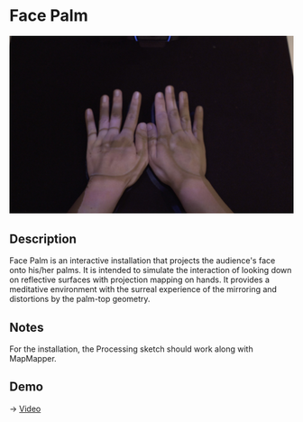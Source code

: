 # Face Palm
![Cover](./cover.jpg)


## Description
Face Palm is an interactive installation that projects the audience's face onto his/her palms. It is intended to simulate the interaction of looking down on reflective surfaces with projection mapping on hands. It provides a meditative environment with the surreal experience of the mirroring and distortions by the palm-top geometry.

## Notes
For the installation, the Processing sketch should work along with MapMapper. 

## Demo
-> [Video](https://www.youtube.com/watch?v=vZ1iL9T_t7g)